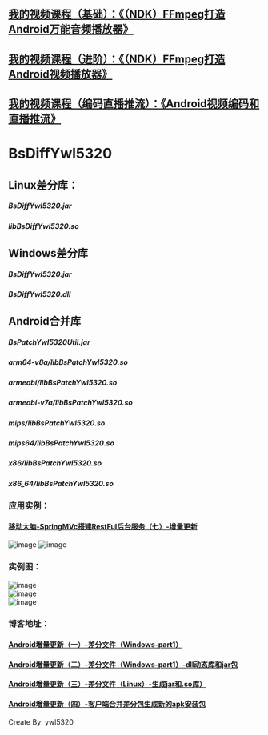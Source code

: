 
## [我的视频课程（基础）：《（NDK）FFmpeg打造Android万能音频播放器》](https://edu.csdn.net/course/detail/6842)
## [我的视频课程（进阶）：《（NDK）FFmpeg打造Android视频播放器》](https://edu.csdn.net/course/detail/8036)
## [我的视频课程（编码直播推流）：《Android视频编码和直播推流》](https://edu.csdn.net/course/detail/8942)

# BsDiffYwl5320
## Linux差分库：
##### BsDiffYwl5320.jar
##### libBsDiffYwl5320.so

## Windows差分库
##### BsDiffYwl5320.jar
##### BsDiffYwl5320.dll

## Android合并库
##### BsPatchYwl5320Util.jar
##### arm64-v8a/libBsPatchYwl5320.so
##### armeabi/libBsPatchYwl5320.so
##### armeabi-v7a/libBsPatchYwl5320.so
##### mips/libBsPatchYwl5320.so
##### mips64/libBsPatchYwl5320.so
##### x86/libBsPatchYwl5320.so
##### x86_64/libBsPatchYwl5320.so


### 应用实例：
#### [移动大脑-SpringMVc搭建RestFul后台服务（七）-增量更新](http://blog.csdn.net/ywl5320/article/details/78426756)

![image](https://github.com/wanliyang1990/BsDiffYwl5320/blob/master/imgs/update1.gif)
![image](https://github.com/wanliyang1990/BsDiffYwl5320/blob/master/imgs/update2.gif)<br/>

### 实例图：
![image](https://github.com/wanliyang1990/BsDiffYwl5320/blob/master/imgs/patch.gif)<br/>
![image](https://github.com/wanliyang1990/BsDiffYwl5320/blob/master/imgs/1.png)<br/>
![image](https://github.com/wanliyang1990/BsDiffYwl5320/blob/master/imgs/2.png)<br/>

### 博客地址：
#### [Android增量更新（一）-差分文件（Windows-part1）](http://blog.csdn.net/ywl5320/article/details/78318648)
#### [Android增量更新（二）-差分文件（Windows-part1）-dll动态库和jar包](http://blog.csdn.net/ywl5320/article/details/78324601)
#### [Android增量更新（三）-差分文件（Linux）-生成jar和.so库）](http://blog.csdn.net/ywl5320/article/details/78329205)
#### [Android增量更新（四）-客户端合并差分包生成新的apk安装包](http://blog.csdn.net/ywl5320/article/details/78338149)



Create By: ywl5320
